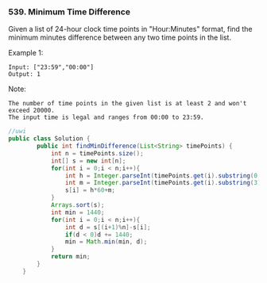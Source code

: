 
### 539. Minimum Time Difference

Given a list of 24-hour clock time points in "Hour:Minutes" format, 
find the minimum minutes difference between any two time points in the list.

Example 1:
```
Input: ["23:59","00:00"]
Output: 1
```

Note:
```
The number of time points in the given list is at least 2 and won't exceed 20000.
The input time is legal and ranges from 00:00 to 23:59.
```

```java
//uwi
public class Solution {
	    public int findMinDifference(List<String> timePoints) {
	        int n = timePoints.size();
	        int[] s = new int[n];
	        for(int i = 0;i < n;i++){
	        	int h = Integer.parseInt(timePoints.get(i).substring(0, 2));
	        	int m = Integer.parseInt(timePoints.get(i).substring(3));
	        	s[i] = h*60+m;
	        }
	        Arrays.sort(s);
	        int min = 1440;
	        for(int i = 0;i < n;i++){
	        	int d = s[(i+1)%n]-s[i];
	        	if(d < 0)d += 1440;
	        	min = Math.min(min, d);
	        }
	        return min;
	    }
	}	

```
